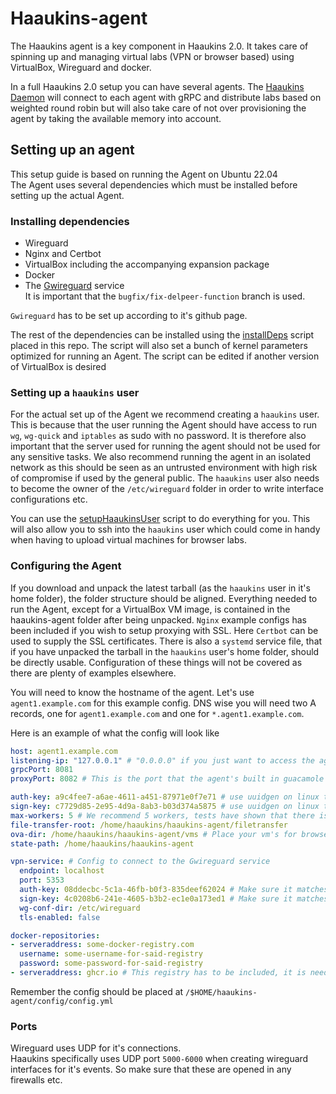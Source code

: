 # Haaukins-agent
The Haaukins agent is a key component in Haaukins 2.0. It takes care of spinning up and managing virtual labs (VPN or browser based) using VirtualBox, Wireguard and docker. 

In a full Haaukins 2.0 setup you can have several agents. The [Haaukins Daemon](https://github.com/aau-network-security/haaukins-daemon) will connect to each agent with gRPC and distribute labs based on weighted round robin but will also take care of not over provisioning the agent by taking the available memory into account. 

## Setting up an agent
This setup guide is based on running the Agent on Ubuntu 22.04  
The Agent uses several dependencies which must be installed before setting up the actual Agent.

### Installing dependencies
* Wireguard
* Nginx and Certbot
* VirtualBox including the accompanying expansion package
* Docker
* The [Gwireguard](https://github.com/aau-network-security/gwireguard/tree/bugfix/fix-delpeer-function) service  
It is important that the `bugfix/fix-delpeer-function` branch is used.

`Gwireguard` has to be set up according to it's github page.

The rest of the dependencies can be installed using the [installDeps](installDeps.sh) script placed in this repo. The script will also set a bunch of kernel parameters optimized for running an Agent. The script can be edited if another version of VirtualBox is desired

### Setting up a `haaukins` user
For the actual set up of the Agent we recommend creating a `haaukins` user.
This is because that the user running the Agent should have access to run `wg`, `wg-quick` and `iptables` as sudo with no password. It is therefore also important that the server used for running the agent should not be used for any sensitive tasks. We also recommend running the agent in an isolated network as this should be seen as an untrusted environment with high risk of compromise if used by the general public.
The `haaukins` user also needs to become the owner of the `/etc/wireguard` folder in order to write interface configurations etc.

You can use the [setupHaaukinsUser](setupHaaukinsUser.sh) script to do everything for you. This will also allow you to ssh into the `haaukins` user which could come in handy when having to upload virtual machines for browser labs.

### Configuring the Agent
If you download and unpack the latest tarball (as the `haaukins` user in it's home folder), the folder structure should be aligned.
Everything needed to run the Agent, except for a VirtualBox VM image, is contained in the haaukins-agent folder after being unpacked. `Nginx` example configs has been included if you wish to setup proxying with SSL. Here `Certbot` can be used to supply the SSL certificates. There is also a `systemd` service file, that if you have unpacked the tarball in the `haaukins` user's home folder, should be directly usable.
Configuration of these things will not be covered as there are plenty of examples elsewhere.  

You will need to know the hostname of the agent. Let's use `agent1.example.com` for this example config. DNS wise you will need two A records, one for `agent1.example.com` and one for `*.agent1.example.com`.

Here is an example of what the config will look like
```yaml
host: agent1.example.com
listening-ip: "127.0.0.1" # "0.0.0.0" if you just want to access the agent without a proxy
grpcPort: 8081
proxyPort: 8082 # This is the port that the agent's built in guacamole proxy will listen on

auth-key: a9c4fee7-a6ae-4611-a451-87971e0f7e71 # use uuidgen on linux to generate
sign-key: c7729d85-2e95-4d9a-8ab3-b03d374a5875 # use uuidgen on linux to generate
max-workers: 5 # We recommend 5 workers, tests have shown that there is no gain in increasing it further.
file-transfer-root: /home/haaukins/haaukins-agent/filetransfer
ova-dir: /home/haaukins/haaukins-agent/vms # Place your vm's for browser labs here, make sure the name without .ova matches what has been configured on the Haaukins Daemon
state-path: /home/haaukins/haaukins-agent

vpn-service: # Config to connect to the Gwireguard service
  endpoint: localhost
  port: 5353
  auth-key: 08ddecbc-5c1a-46fb-b0f3-835deef62024 # Make sure it matches what is inside the Gwireguard config which you configured according to it's github repo
  sign-key: 4c0208b6-241e-4605-b3b2-ec1e0a173ed1 # Make sure it matches what is inside the Gwireguard config which you configured according to it's github repo
  wg-conf-dir: /etc/wireguard
  tls-enabled: false

docker-repositories:
- serveraddress: some-docker-registry.com
  username: some-username-for-said-registry
  password: some-password-for-said-registry
- serveraddress: ghcr.io # This registry has to be included, it is needed to get db docker image for the Apache Guacamole containers. A username and password can be added if used for challenge docker registry.
```
Remember the config should be placed at `/$HOME/haaukins-agent/config/config.yml`

### Ports
Wireguard uses UDP for it's connections.  
Haaukins specifically uses UDP port `5000-6000` when creating wireguard interfaces for it's events. So make sure that these are opened in any firewalls etc.

